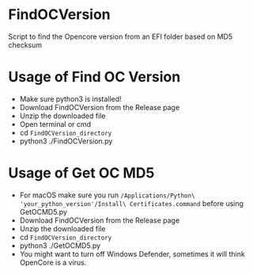 # FindOCVersion
Script to find the Opencore version from an EFI folder based on MD5 checksum

# Usage of Find OC Version
- Make sure python3 is installed!
- Download FindOCVersion from the Release page
- Unzip the downloaded file
- Open terminal or cmd
- cd `FindOCVersion_directory`
- python3 ./FindOCVersion.py

# Usage of Get OC MD5
- For macOS make sure you run `/Applications/Python\ 'your_python_version'/Install\ Certificates.command` before using GetOCMD5.py
- Download FindOCVersion from the Release page
- Unzip the downloaded file
- cd `FindOCVersion_directory`
- python3 ./GetOCMD5.py
- You might want to turn off Windows Defender, sometimes it will think OpenCore is a virus.
